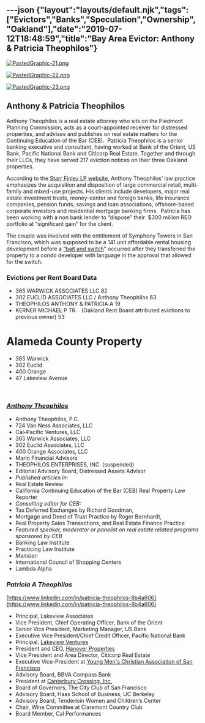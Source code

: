 ---json
{"layout":"layouts/default.njk","tags":["Evictors","Banks","Speculation","Ownership","Oakland"],"date":"2019-07-12T18:48:59","title":"Bay Area Evictor: Anthony &amp; Patricia Theophilos"}
---

[![PastedGraphic-21.png](https://images.squarespace-cdn.com/content/v1/52b7d7a6e4b0b3e376ac8ea2/1472603338853-AFKVKVVJ2JUTGULXSIPN/ke17ZwdGBToddI8pDm48kOg6la9sCVXS9nhBHa8K_VFZw-zPPgdn4jUwVcJE1ZvWEtT5uBSRWt4vQZAgTJucoTqqXjS3CfNDSuuf31e0tVGLW2_HcVqzo7hJy1v0FI3wT82t-DhX7BsvG86JBtmcvSb8BodarTVrzIWCp72ioWw/PastedGraphic-21.png)](https://images.squarespace-cdn.com/content/v1/52b7d7a6e4b0b3e376ac8ea2/1472603338853-AFKVKVVJ2JUTGULXSIPN/ke17ZwdGBToddI8pDm48kOg6la9sCVXS9nhBHa8K_VFZw-zPPgdn4jUwVcJE1ZvWEtT5uBSRWt4vQZAgTJucoTqqXjS3CfNDSuuf31e0tVGLW2_HcVqzo7hJy1v0FI3wT82t-DhX7BsvG86JBtmcvSb8BodarTVrzIWCp72ioWw/PastedGraphic-21.png) 

[![PastedGraphic-22.png](https://images.squarespace-cdn.com/content/v1/52b7d7a6e4b0b3e376ac8ea2/1472603338552-FLLQKRCZDT7G3INMGEXK/ke17ZwdGBToddI8pDm48kBab55gLiVyLn3Bwa1N6cHlZw-zPPgdn4jUwVcJE1ZvWhcwhEtWJXoshNdA9f1qD7Y5_KuY_fkOEvGrDVB8aRb1yu_9WgtgNINqe1OyEYTCztoQEcuexQqOQBHr97ANNog/PastedGraphic-22.png)](https://images.squarespace-cdn.com/content/v1/52b7d7a6e4b0b3e376ac8ea2/1472603338552-FLLQKRCZDT7G3INMGEXK/ke17ZwdGBToddI8pDm48kBab55gLiVyLn3Bwa1N6cHlZw-zPPgdn4jUwVcJE1ZvWhcwhEtWJXoshNdA9f1qD7Y5_KuY_fkOEvGrDVB8aRb1yu_9WgtgNINqe1OyEYTCztoQEcuexQqOQBHr97ANNog/PastedGraphic-22.png) 

[![PastedGraphic-23.png](https://images.squarespace-cdn.com/content/v1/52b7d7a6e4b0b3e376ac8ea2/1472603338525-KZYY2JAST6KL1BE8EBLX/ke17ZwdGBToddI8pDm48kAdHe7IoxkXjcWzRMAKafCtZw-zPPgdn4jUwVcJE1ZvWhcwhEtWJXoshNdA9f1qD7dBUeh7tVDxQci3gUes7eqDlFYsVAPbvgc5TdTWxWtsBt4KvDmk4-PtXU0NW61-QhQ/PastedGraphic-23.png)](https://images.squarespace-cdn.com/content/v1/52b7d7a6e4b0b3e376ac8ea2/1472603338525-KZYY2JAST6KL1BE8EBLX/ke17ZwdGBToddI8pDm48kAdHe7IoxkXjcWzRMAKafCtZw-zPPgdn4jUwVcJE1ZvWhcwhEtWJXoshNdA9f1qD7dBUeh7tVDxQci3gUes7eqDlFYsVAPbvgc5TdTWxWtsBt4KvDmk4-PtXU0NW61-QhQ/PastedGraphic-23.png) 

Anthony & Patricia Theophilos
-----------------------------

Anthony Theophilos is a real estate attorney who sits on the Piedmont Planning Commission, acts as a court-appointed receiver for distressed properties, and advises and publishes on real estate matters for the Continuing Education of the Bar (CEB).  Patricia Theophilos is a senior banking executive and consultant, having worked at Bank of the Orient, US Bank, Pacific National Bank and Citicorp Real Estate. Together and through their LLCs, they have served 217 eviction notices on their three Oakland properties. 

According to the [Starr Finley LP website](http://www.starrfinley.com/attorneys_detail.asp?propid=105), Anthony Theophilos’ law practice emphasizes the acquisition and disposition of large commercial retail, multi-family and mixed-use projects. His clients include developers, major real estate investment trusts, money-center and foreign banks, life insurance companies, pension funds, savings and loan associations, offshore-based corporate investors and residential mortgage banking firms.  Patricia has been working with a non bank lender to “dispose” their  $300 million REO portfolio at “significant gain” for the client.

The couple was involved with the entitlement of Symphony Towers in San Francisco, which was supposed to be a 141 unit affordable rental housing development before a [“bait and switch](http://www.sfgate.com/bayarea/article/SAN-FRANCISCO-Planning-official-OKs-switch-to-2705135.php)” occurred after they transferred the property to a condo developer with language in the approval that allowed for the switch.

### **Evictions per Rent Board Data**

*   365 WARWICK ASSOCIATES LLC  82
*   302 EUCLID ASSOCIATES LLC / Anthony Theophilos  63
*   THEOPHILOS ANTHONY & PATRICIA A  19
*   KERNER MICHAEL P TR    (Oakland Rent Board attributed evictions to previous owner) 53

**Alameda County Property**
===========================

*   365 Warwick
*   302 Euclid
*   400 Orange
*   47 Lakeview Avenue

 

### _[**Anthony Theophilos**](#)_

*   Anthony Theophilos, P.C.
*   724 Van Ness Associates, LLC
*   Cal-Pacific Ventures, LLC
*   365 Warwick Associates, LLC
*   302 Euclid Associates, LLC
*   400 Orange Associates, LLC
*   Marin Financial Advisors
*   THEOPHILOS ENTERPRISES, INC. (suspended)
*   Editorial Advisory Board, Distressed Assets Advisor
*   _Published articles in:_ 
*   Real Estate Review
*   California Continuing Education of the Bar (CEB) Real Property Law Reporter
*   _Consulting editor for CEB:_ 
*   Tax Deferred Exchanges by Richard Goodman,
*   Mortgage and Deed of Trust Practice by Roger Bernhardt,
*   Real Property Sales Transactions, and Real Estate Finance Practice
*   _Featured speaker, moderator or panelist on real estate related programs sponsored by CEB_
*   Banking Law Institute
*   Practicing Law Institute
*   _Member:_
*   International Council of Shopping Centers
*   Lambda Alpha

### _**Patricia A Theophilos**_

[https://www.linkedin.com/in/patricia-theophilos-8b4a606](https://www.linkedin.com/in/patricia-theophilos-8b4a606)

*   Principal, Lakeview Associates
*   Vice President, Chief Operating Officer, Bank of the Orient
*   Senior Vice President, Marketing Manager, US Bank
*   Executive Vice President/Chief Credit Officer, Pacific National Bank
*   Principal, [Lakeview Ventures](https://www.linkedin.com/vsearch/p?company=Lakeview+Ventures&trk=prof-exp-company-name)
*   President and CEO, [Hanover Properties](https://www.linkedin.com/vsearch/p?company=Hanover+Properties&trk=prof-exp-company-name)
*   Vice President and Area Director, Citicorp Real Estate
*   Executive Vice-President at [Young Men's Christian Association of San Francisco](https://www.corporationwiki.com/California/San-Francisco/young-mens-christian-association-of-san-francisco/39457636.aspx)
*   Advisory Board, BBVA Compass Bank
*   President at [Canterbury Crossing, Inc.](https://www.corporationwiki.com/Illinois/Oak-Park/canterbury-crossing-inc/45318498.aspx)
*   Board of Governors, The City Club of San Francisco
*   Advisory Board, Haas School of Business, UC Berkeley
*   Advisory Board, Tenderloin Women and Children’s Center
*   Chair, Wine Committee at Claremont Country Club
*   Board Member, Cal Performances